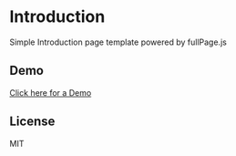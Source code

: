 # Introduction

Simple Introduction page template powered by fullPage.js

## Demo

[Click here for a Demo](https://kasoki.github.com/introduction)

## License

MIT
